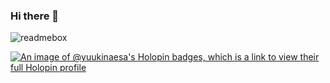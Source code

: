 <!--START_SECTION:badges-->
<!--END_SECTION:badges-->

### Hi there 👋

![readmebox](https://github.com/Yuukinaesa95/yuukinaesa95/assets/136809670/0bcf4b19-fac1-4d9c-a3b9-cb776cddd6f4)


<!--START_SECTION:badges-->
<!--END_SECTION:badges-->

[![An image of @yuukinaesa's Holopin badges, which is a link to view their full Holopin profile](https://holopin.me/yuukinaesa)](https://holopin.io/@yuukinaesa)


<!--
**Yuukinaesa/yuukinaesa** is a ✨ _special_ ✨ repository because its `README.md` (this file) appears on your GitHub profile.

Here are some ideas to get you started:

- 🔭 I’m currently working on ...
- 🌱 I’m currently learning ...
- 👯 I’m looking to collaborate on ...
- 🤔 I’m looking for help with ...
- 💬 Ask me about ...
- 📫 How to reach me: ...
- 😄 Pronouns: ...
- ⚡ Fun fact: ...
-->
